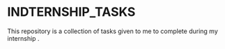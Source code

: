 # INDTERNSHIP_TASKS
This repository is a collection of tasks given to me to complete during my internship .
